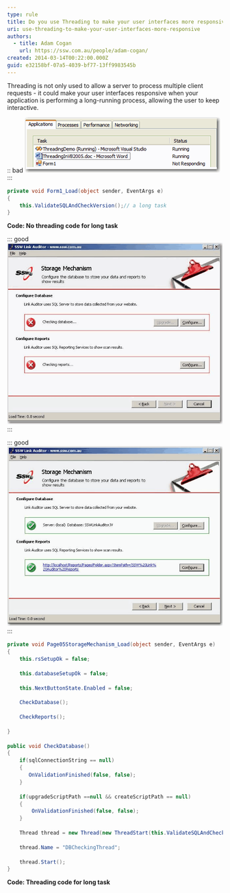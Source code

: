 ```yaml
---
type: rule
title: Do you use Threading to make your user interfaces more responsive?
uri: use-threading-to-make-your-user-interfaces-more-responsive
authors:
  - title: Adam Cogan
    url: https://ssw.com.au/people/adam-cogan/
created: 2014-03-14T00:22:00.000Z
guid: e32158bf-07a5-4039-bf77-13ff9983545b
---
```

Threading is not only used to allow a server to process multiple client requests - it could make your user interfaces responsive when your application is performing a long-running process, allowing the user to keep interactive. 

<!--endintro-->

:: bad
![Figure: Bad example - Unresponsive UI because no threading code](nothreading.gif)
:::

```cs
private void Form1_Load(object sender, EventArgs e) 
{ 
    this.ValidateSQLAndCheckVersion();// a long task
} 
```

 **Code: No threading code for long task**  

::: good
![Figure: Good example - Responsive UI in progress](threadingstart.gif)
:::

::: good
![Figure: Good example - Responsive UI completed](threadingend.gif)
:::

```cs
private void Page05StorageMechanism_Load(object sender, EventArgs e)
{
    this.rsSetupOk = false;

    this.databaseSetupOk = false;

    this.NextButtonState.Enabled = false;

    CheckDatabase();

    CheckReports();

}

public void CheckDatabase()
{
    if(sqlConnectionString == null)
    {
       OnValidationFinished(false, false);
    }

    if(upgradeScriptPath ==null && createScriptPath == null)
    {
        OnValidationFinished(false, false);
    }
    
    Thread thread = new Thread(new ThreadStart(this.ValidateSQLAndCheckVersion) ) ;

    thread.Name = "DBCheckingThread";

    thread.Start();
}
```
 **Code: Threading code for long task**
